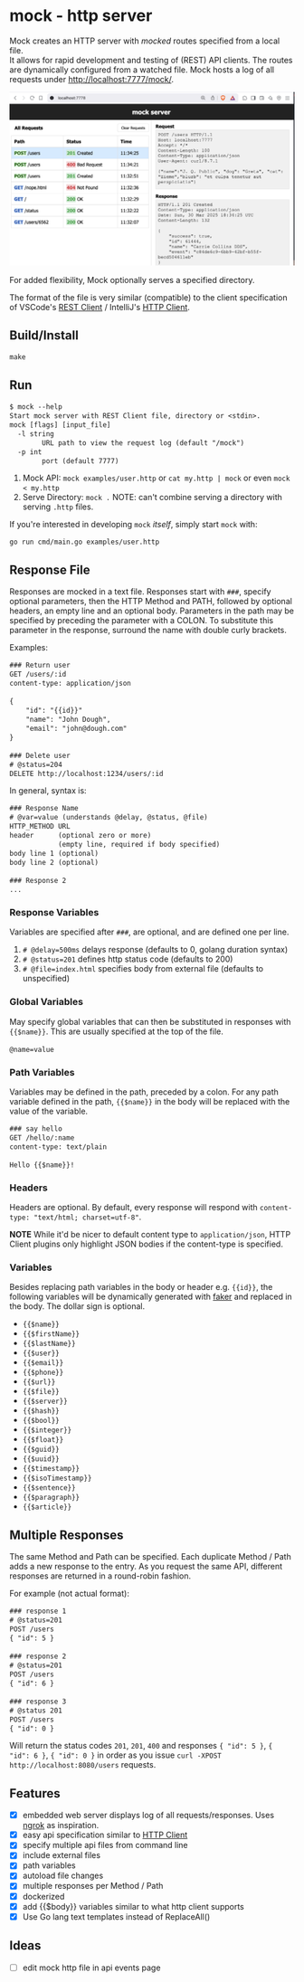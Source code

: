 # mock - http server

Mock creates an HTTP server with *mocked* routes specified from a local file.  
It allows for rapid development and testing of (REST) API clients.  The routes 
are dynamically configured from a watched file.  Mock hosts a log of all requests under [http://localhost:7777/mock/](http://localhost:7777/mock/).

![API Requests Logger](docs/events.png)

For added flexibility, Mock optionally serves a specified directory.

The format of the file is very similar (compatible) to the client specification
of VSCode's [REST Client](https://marketplace.visualstudio.com/items?itemName=humao.rest-client) / IntelliJ's [HTTP Client](https://www.jetbrains.com/help/idea/http-client-in-product-code-editor.html#creating-http-request-files). 

## Build/Install

    make

## Run

    $ mock --help
    Start mock server with REST Client file, directory or <stdin>.
    mock [flags] [input_file]
      -l string
            URL path to view the request log (default "/mock")
      -p int
            port (default 7777)
  
1. Mock API: `mock examples/user.http` or `cat my.http | mock` or even `mock < my.http`
2. Serve Directory: `mock .`  NOTE: can't combine serving a directory with serving `.http` files.
   
If you're interested in developing `mock` *itself*, simply start `mock` with:

    go run cmd/main.go examples/user.http

## Response File

Responses are mocked in a text file.  Responses start with `###`, specify optional 
parameters, then the HTTP Method and PATH, followed by optional headers, an 
empty line and an optional body. Parameters in the path may be specified by preceding 
the parameter with a COLON.  To substitute this parameter in the response, surround 
the name with double curly brackets.

Examples:

    ### Return user
    GET /users/:id
    content-type: application/json

    {
        "id": "{{id}}"
        "name": "John Dough",
        "email": "john@dough.com"
    }

    ### Delete user
    # @status=204
    DELETE http://localhost:1234/users/:id

In general, syntax is:

    ### Response Name
    # @var=value (understands @delay, @status, @file)
    HTTP_METHOD URL 
    header      (optional zero or more)
                (empty line, required if body specified)
    body line 1 (optional)
    body line 2 (optional)
    
    ### Response 2
    ...

### Response Variables

Variables are specified after `###`, are optional, and are defined one per line.

1. `# @delay=500ms` delays response (defaults to 0, golang duration syntax)
2. `# @status=201` defines http status code (defaults to 200)
3. `# @file=index.html` specifies body from external file (defaults to unspecified)

### Global Variables

May specify global variables that can then be substituted in responses
with `{{$name}}`.  This are usually specified at the top of the file.

`@name=value`

### Path Variables

Variables may be defined in the path, preceded by a colon.  For any path variable
defined in the path, `{{$name}}` in the body will be replaced with the value
of the variable.

    ### say hello
    GET /hello/:name
    content-type: text/plain

    Hello {{$name}}!

### Headers

Headers are optional.  By default, every response will respond
with `content-type: "text/html; charset=utf-8"`.  

**NOTE** While it'd be nicer to default content type to `application/json`, 
HTTP Client plugins only highlight JSON bodies if the content-type
is specified.

### Variables

Besides replacing path variables in the body or header e.g. `{{id}}`, the following
variables will be dynamically generated with [faker](https://github.com/jaswdr/faker)
and replaced in the body.  The dollar sign is optional.
 
* `{{$name}}`
* `{{$firstName}}`
* `{{$lastName}}`
* `{{$user}}`
* `{{$email}}`
* `{{$phone}}`
* `{{$url}}`
* `{{$file}}`
* `{{$server}}`
* `{{$hash}}`
* `{{$bool}}`
* `{{$integer}}`
* `{{$float}}`
* `{{$guid}}`
* `{{$uuid}}`
* `{{$timestamp}}`
* `{{$isoTimestamp}}`
* `{{$sentence}}`
* `{{$paragraph}}`
* `{{$article}}`

## Multiple Responses

The same Method and Path can be specified.  Each duplicate Method / Path adds
a new response to the entry.  As you request the same API, different responses
are returned in a round-robin fashion.

For example (not actual format):

    ### response 1
    # @status=201
    POST /users
    { "id": 5 }

    ### response 2
    # @status=201
    POST /users
    { "id": 6 }

    ### response 3
    # @status 201
    POST /users
    { "id": 0 }

Will return the status codes `201`, `201`, `400` and responses `{ "id": 5 }`, 
`{ "id": 6 }`, `{ "id": 0 }` in order as you issue
`curl -XPOST http://localhost:8080/users` requests.


## Features

- [x] embedded web server displays log of all requests/responses.  Uses [ngrok](https://ngrok.com) as inspiration.
- [x] easy api specification similar to [HTTP Client](https://www.jetbrains.com/help/idea/http-client-in-product-code-editor.html)
- [x] specify multiple api files from command line
- [x] include external files
- [x] path variables
- [x] autoload file changes
- [x] multiple responses per Method / Path
- [x] dockerized
- [x] add {{$body}} variables similar to what http client supports
- [x] Use Go lang text templates instead of ReplaceAll()

## Ideas

- [ ] edit mock http file in api events page
